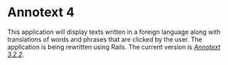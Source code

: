 # Annotext 4

This application will display texts written in a foreign language along with translations of words and phrases that are clicked by the user. The application is being rewritten using Rails. The current version is [*Annotext 3.2.2*](http://annotext.dartmouth.edu/index.php).

